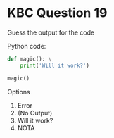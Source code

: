 # KBC Question 19

Guess the output for the code

Python code:

```py
def magic(): \
    print('Will it work?')

magic()
```

Options

1. Error
2. (No Output)
3. Will it work?
4. NOTA
